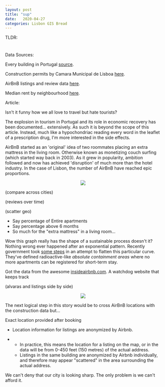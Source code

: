 ```yaml
---
layout: post
title: "sup"
date:   2020-04-27
categories: Lisbon GIS Bread
---
```

TLDR: 

<h1 id="posts-label"></h1>

Data Sources:

Every building in Portugal [source](https://download.geofabrik.de/europe/portugal.html).

Construction permits by Camara Municipal de Lisboa [here]([http://geodados.cm-lisboa.pt/datasets/alvar%C3%A1s-para-obras-de-edifica%C3%A7%C3%A3o-e-demoli%C3%A7%C3%A3o](http://geodados.cm-lisboa.pt/datasets/alvarás-para-obras-de-edificação-e-demolição)).

AirBnB listings and review data [here](http://insideairbnb.com/get-the-data.html).

Median rent by neighbourhood [here](https://ine.pt/xportal/xmain?xpgid=ine_main&xpid=INE).



Article:

Isn't it funny how we all love to travel but hate tourists? 

The explosion in tourism in Portugal and its role in economic recovery has been documented... extensively. As such it is beyond the scope of this article. Instead, much like a hypochondriac reading every word in the leaflet of a prescription drug, I'm more interested in the side effects. 

AirBnB started as an 'original' idea of two roommates placing an extra mattress in the living room. Otherwise known as monetizing couch surfing (which started way back in 2003). As it grew in popularity, ambition followed and now has achieved 'disruption' of much more than the hotel industry. In the case of Lisbon, the number of AirBnB have reached epic proportions.



<p align="center">
  <img src="/assets/posts/tourism/area_difference.png" />
</p>

(compare across cities)



(reviews over time)

(scatter geo)

- Say percentage of Entire apartments
- Say percentage above 6 months
- So much for the "extra mattress" in a living room...

Wow this graph really has the shape of a sustainable process doesn't it? Nothing wrong ever happened after an exponential pattern. Recently government took [some steps](https://eco.sapo.pt/2019/10/23/lisboa-trava-novos-alojamentos-locais-na-baixa-avenida-da-liberdade-e-almirante-reis/) in an attempt to flatten this particular curve. They've defined radioactive-like *absolute containment areas* where no more apartments can be registered for short-term stay.

Got the data from the awesome [insideairbnb.com](). A watchdog website that keeps track 

(alvaras and listings side by side)



<p align="center">
  <img src="/assets/posts/tourism/baixa_animation.gif" />
</p>



The next logical step in this story would be to cross AirBnB locations with the construction data but...

Exact location provided after booking

- Location information for listings are anonymized by Airbnb.

- - In practice, this means the location for a listing on the map, or in the data will be from 0-450 feet (150 metres) of the actual address.
  - Listings in the same building are anonymized by Airbnb individually, and therefore may appear "scattered" in the area surrounding the actual address.



We can't deny that our city is looking sharp. The only problem is we can't afford it.